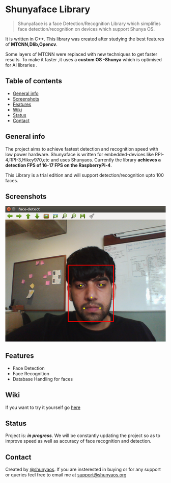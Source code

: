 # Shunyaface Library

> Shunyaface is a face Detection/Recognition Library which simplifies face detection/recognition on devices which support Shunya OS. 

It is written in C++. This library was created after studying the best features of **MTCNN,Dlib,Opencv**.

Some layers of MTCNN were replaced with new techniques to get faster results. To make it faster ,it uses a **custom OS -Shunya** which is optimised for AI libraries .

## Table of contents
* [General info](#general-info)
* [Screenshots](#screenshots)
* [Features](#features)
* [Wiki](#wiki)
* [Status](#status)
* [Contact](#contact)

## General info

The project aims to achieve fastest detection and recognition speed with low power hardware. 
Shunyaface is written for embedded-devices like RPI-4,RPI-3,Hikey970,etc and uses Shunyaos.
Currently the library **achieves a detection FPS of 16-17 FPS on the RaspberryPi-4**. 

This Library is a trial edition and will support detection/recognition upto 100 faces.


## Screenshots
![Example screenshot](./demo/face-detect.png)

## Features

* Face Detection
* Face Recognition
* Database Handling for faces

## Wiki

If you want to try it yourself go [here](https://github.com/shunyaos/shunyaface/wiki)

## Status
Project is: **_in progress_**. We will be constantly updating the project so as to improve speed as well as accuracy of face recognition and detection. 

## Contact
Created by [@shunyaos](http://shunyaos.org/). If you are insterested in buying or for any support or queries feel free to email me at support@shunyaos.org
